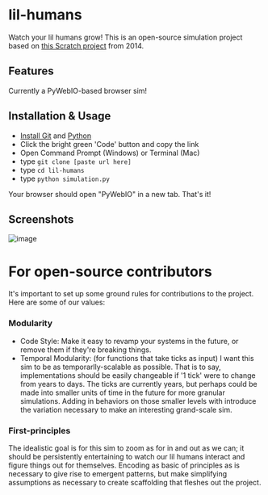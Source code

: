 # lil-humans
Watch your lil humans grow! This is an open-source simulation project based on [this Scratch project](https://scratch.mit.edu/projects/25031437/) from 2014.

## Features
Currently a PyWebIO-based browser sim!
## Installation & Usage
* [Install Git](https://git-scm.com/downloads) and [Python](https://www.python.org/downloads/)
* Click the bright green 'Code' button and copy the link
* Open Command Prompt (Windows) or Terminal (Mac)
* type `git clone [paste url here]`
* type `cd lil-humans`
* type `python simulation.py`

Your browser should open "PyWebIO" in a new tab. That's it!
## Screenshots
![image](https://user-images.githubusercontent.com/20691507/155281847-a32c5e43-22fe-4f2e-9e12-02e1798ec6ef.png)


# For open-source contributors
It's important to set up some ground rules for contributions to the project. Here are some of our values:
### Modularity
* Code Style: Make it easy to revamp your systems in the future, or remove them if they're breaking things. 
* Temporal Modularity: (for functions that take ticks as input) I want this sim to be as temporarlly-scalable as possible. That is to say, implementations should be easily changeable if '1 tick' were to change from years to days. The ticks are currently years, but perhaps could be made into smaller units of time in the future for more granular simulations. Adding in behaviors on those smaller levels with introduce the variation necessary to make an interesting grand-scale sim.
### First-principles
The idealistic goal is for this sim to zoom as for in and out as we can; it should be persistently entertaining to watch our lil humans interact and figure things out for themselves. Encoding as basic of principles as is necessary to give rise to emergent patterns, but make simplifying assumptions as necessary to create scaffolding that fleshes out the project.

